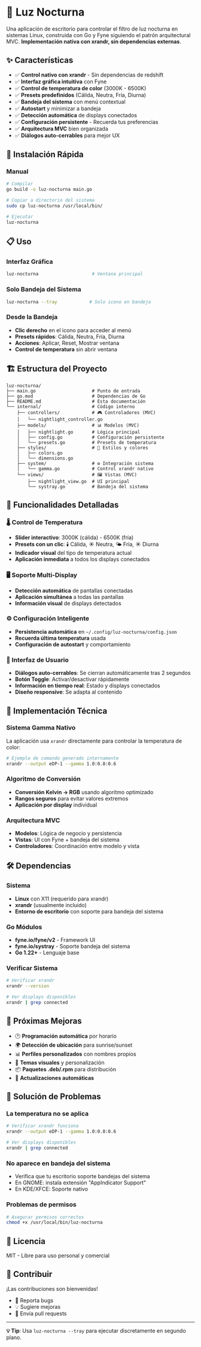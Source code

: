 # 🌙 Luz Nocturna

Una aplicación de escritorio para controlar el filtro de luz nocturna en sistemas Linux, construida con Go y Fyne siguiendo el patrón arquitectural MVC. **Implementación nativa con xrandr, sin dependencias externas**.

## ✨ Características

- ✅ **Control nativo con xrandr** - Sin dependencias de redshift
- ✅ **Interfaz gráfica intuitiva** con Fyne
- ✅ **Control de temperatura de color** (3000K - 6500K)
- ✅ **Presets predefinidos** (Cálida, Neutra, Fría, Diurna)
- ✅ **Bandeja del sistema** con menú contextual
- ✅ **Autostart** y minimizar a bandeja
- ✅ **Detección automática** de displays conectados
- ✅ **Configuración persistente** - Recuerda tus preferencias
- ✅ **Arquitectura MVC** bien organizada
- ✅ **Diálogos auto-cerrables** para mejor UX

## 🚀 Instalación Rápida

### Manual
```bash
# Compilar
go build -o luz-nocturna main.go

# Copiar a directorio del sistema
sudo cp luz-nocturna /usr/local/bin/

# Ejecutar
luz-nocturna
```

## 📋 Uso

### Interfaz Gráfica
```bash
luz-nocturna                    # Ventana principal
```

### Solo Bandeja del Sistema
```bash
luz-nocturna --tray            # Solo icono en bandeja
```

### Desde la Bandeja
- **Clic derecho** en el icono para acceder al menú
- **Presets rápidos**: Cálida, Neutra, Fría, Diurna
- **Acciones**: Aplicar, Reset, Mostrar ventana
- **Control de temperatura** sin abrir ventana

## 🏗️ Estructura del Proyecto

```
luz-nocturna/
├── main.go                     # Punto de entrada
├── go.mod                      # Dependencias de Go
├── README.md                   # Esta documentación
└── internal/                   # Código interno
    ├── controllers/            # 🎮 Controladores (MVC)
    │   └── nightlight_controller.go
    ├── models/                 # 📊 Modelos (MVC)
    │   ├── nightlight.go       # Lógica principal
    │   ├── config.go           # Configuración persistente
    │   └── presets.go          # Presets de temperatura
    ├── styles/                 # 🎨 Estilos y colores
    │   ├── colors.go
    │   └── dimensions.go
    ├── system/                 # ⚙️ Integración sistema
    │   └── gamma.go            # Control xrandr nativo
    └── views/                  # 🖼️ Vistas (MVC)
        ├── nightlight_view.go  # UI principal
        └── systray.go          # Bandeja del sistema
```

## 🎯 Funcionalidades Detalladas

### 🌡️ Control de Temperatura
- **Slider interactivo**: 3000K (cálida) - 6500K (fría)
- **Presets con un clic**: 🕯️ Cálida, ☀️ Neutra, 🌤️ Fría, ☀️ Diurna
- **Indicador visual** del tipo de temperatura actual
- **Aplicación inmediata** a todos los displays conectados

### 🖥️ Soporte Multi-Display
- **Detección automática** de pantallas conectadas
- **Aplicación simultánea** a todas las pantallas
- **Información visual** de displays detectados

### ⚙️ Configuración Inteligente
- **Persistencia automática** en `~/.config/luz-nocturna/config.json`
- **Recuerda última temperatura** usada
- **Configuración de autostart** y comportamiento

### 🎨 Interfaz de Usuario
- **Diálogos auto-cerrables**: Se cierran automáticamente tras 2 segundos
- **Botón Toggle**: Activar/desactivar rápidamente
- **Información en tiempo real**: Estado y displays conectados
- **Diseño responsive**: Se adapta al contenido

## 🔧 Implementación Técnica

### Sistema Gamma Nativo
La aplicación usa `xrandr` directamente para controlar la temperatura de color:

```bash
# Ejemplo de comando generado internamente
xrandr --output eDP-1 --gamma 1.0:0.8:0.6
```

### Algoritmo de Conversión
- **Conversión Kelvin → RGB** usando algoritmo optimizado
- **Rangos seguros** para evitar valores extremos
- **Aplicación por display** individual

### Arquitectura MVC
- **Modelos**: Lógica de negocio y persistencia
- **Vistas**: UI con Fyne + bandeja del sistema
- **Controladores**: Coordinación entre modelo y vista

## 🛠️ Dependencias

### Sistema
- **Linux** con X11 (requerido para xrandr)
- **xrandr** (usualmente incluido)
- **Entorno de escritorio** con soporte para bandeja del sistema

### Go Módulos
- **fyne.io/fyne/v2** - Framework UI
- **fyne.io/systray** - Soporte bandeja del sistema
- **Go 1.22+** - Lenguaje base

### Verificar Sistema
```bash
# Verificar xrandr
xrandr --version

# Ver displays disponibles
xrandr | grep connected
```

## 🔮 Próximas Mejoras

- 🕐 **Programación automática** por horario
- 🌍 **Detección de ubicación** para sunrise/sunset
- 📊 **Perfiles personalizados** con nombres propios
- 🎨 **Temas visuales** y personalización
- 📦 **Paquetes .deb/.rpm** para distribución
- 🔄 **Actualizaciones automáticas**

## 🐛 Solución de Problemas

### La temperatura no se aplica
```bash
# Verificar xrandr funciona
xrandr --output eDP-1 --gamma 1.0:0.8:0.6

# Ver displays disponibles
xrandr | grep connected
```

### No aparece en bandeja del sistema
- Verifica que tu escritorio soporte bandejas del sistema
- En GNOME: instala extensión "AppIndicator Support"
- En KDE/XFCE: Soporte nativo

### Problemas de permisos
```bash
# Asegurar permisos correctos
chmod +x /usr/local/bin/luz-nocturna
```

## 📄 Licencia

MIT - Libre para uso personal y comercial

## 🤝 Contribuir

¡Las contribuciones son bienvenidas! 
- 🐛 Reporta bugs
- 💡 Sugiere mejoras  
- 🔧 Envía pull requests

---
**💡 Tip**: Usa `luz-nocturna --tray` para ejecutar discretamente en segundo plano.
